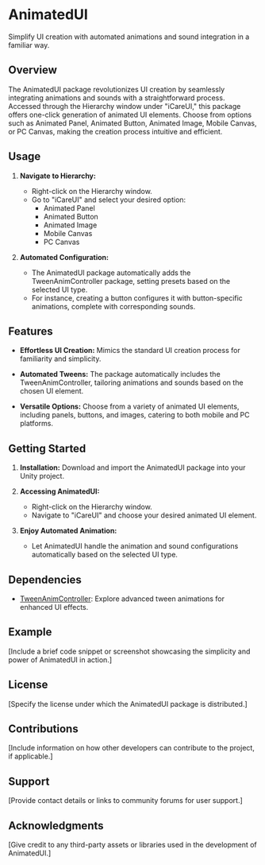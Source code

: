 # AnimatedUI

Simplify UI creation with automated animations and sound integration in a familiar way.

## Overview

The AnimatedUI package revolutionizes UI creation by seamlessly integrating animations and sounds with a straightforward process. Accessed through the Hierarchy window under "iCareUI," this package offers one-click generation of animated UI elements. Choose from options such as Animated Panel, Animated Button, Animated Image, Mobile Canvas, or PC Canvas, making the creation process intuitive and efficient.

## Usage

1. **Navigate to Hierarchy:**
   - Right-click on the Hierarchy window.
   - Go to "iCareUI" and select your desired option:
     - Animated Panel
     - Animated Button
     - Animated Image
     - Mobile Canvas
     - PC Canvas

2. **Automated Configuration:**
   - The AnimatedUI package automatically adds the TweenAnimController package, setting presets based on the selected UI type.
   - For instance, creating a button configures it with button-specific animations, complete with corresponding sounds.

## Features

- **Effortless UI Creation:** Mimics the standard UI creation process for familiarity and simplicity.
  
- **Automated Tweens:** The package automatically includes the TweenAnimController, tailoring animations and sounds based on the chosen UI element.

- **Versatile Options:** Choose from a variety of animated UI elements, including panels, buttons, and images, catering to both mobile and PC platforms.

## Getting Started

1. **Installation:** Download and import the AnimatedUI package into your Unity project.

2. **Accessing AnimatedUI:**
   - Right-click on the Hierarchy window.
   - Navigate to "iCareUI" and choose your desired animated UI element.

3. **Enjoy Automated Animation:**
   - Let AnimatedUI handle the animation and sound configurations automatically based on the selected UI type.

## Dependencies

- [TweenAnimController](examplelink.com): Explore advanced tween animations for enhanced UI effects.

## Example

[Include a brief code snippet or screenshot showcasing the simplicity and power of AnimatedUI in action.]

## License

[Specify the license under which the AnimatedUI package is distributed.]

## Contributions

[Include information on how other developers can contribute to the project, if applicable.]

## Support

[Provide contact details or links to community forums for user support.]

## Acknowledgments

[Give credit to any third-party assets or libraries used in the development of AnimatedUI.]
